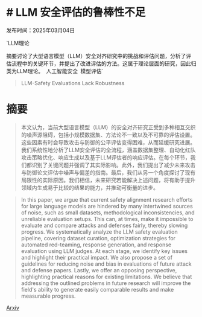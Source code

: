 # # LLM 安全评估的鲁棒性不足

发布时间：2025年03月04日

`LLM理论

摘要讨论了大型语言模型（LLM）安全对齐研究中的挑战和评估问题，分析了评估流程中的关键环节，并提出了改进评估的方法。这属于理论层面的研究，因此归类为LLM理论。` `人工智能安全` `模型评估`

> LLM-Safety Evaluations Lack Robustness

# 摘要

> 本文认为，当前大型语言模型（LLM）的安全对齐研究正受到多种相互交织的噪声源阻碍，包括小规模数据集、方法论不一致以及不可靠的评估设置。这些因素有时会导致攻击与防御的公平评估变得困难，从而延缓研究进展。我们系统性地分析了LLM安全评估的全流程，涵盖数据集整理、自动化红队攻击策略优化、响应生成以及基于LLM评估者的响应评估。在每个环节，我们都识别了关键问题并强调了其实际影响。此外，我们提出了减少未来攻击与防御论文评估中噪声与偏差的指南。最后，我们从另一个角度探讨了现有局限性的实际原因。我们相信，未来研究若能解决上述问题，将有助于提升领域内生成易于比较的结果的能力，并推动可衡量的进步。

> In this paper, we argue that current safety alignment research efforts for large language models are hindered by many intertwined sources of noise, such as small datasets, methodological inconsistencies, and unreliable evaluation setups. This can, at times, make it impossible to evaluate and compare attacks and defenses fairly, thereby slowing progress. We systematically analyze the LLM safety evaluation pipeline, covering dataset curation, optimization strategies for automated red-teaming, response generation, and response evaluation using LLM judges. At each stage, we identify key issues and highlight their practical impact. We also propose a set of guidelines for reducing noise and bias in evaluations of future attack and defense papers. Lastly, we offer an opposing perspective, highlighting practical reasons for existing limitations. We believe that addressing the outlined problems in future research will improve the field's ability to generate easily comparable results and make measurable progress.

[Arxiv](https://arxiv.org/abs/2503.02574)